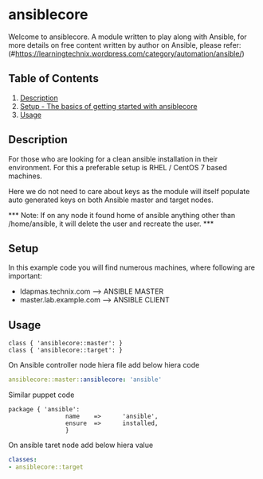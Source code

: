 # ansiblecore

Welcome to ansiblecore. A module written to play along with Ansible, for more details on free content written by author on Ansible, please refer: (#https://learningtechnix.wordpress.com/category/automation/ansible/)

## Table of Contents

1. [Description](#description)
2. [Setup - The basics of getting started with ansiblecore](#setup)
3. [Usage](#usage)

## Description

For those who are looking for a clean ansible installation in their environment. For this a preferable setup is RHEL / CentOS 7 based machines.

Here we do not need to care about keys as the module will itself populate auto generated keys on both Ansible master and target nodes.

*** Note: If on any node it found home of ansible anything other than /home/ansible, it will delete the user and recreate the user. ***

## Setup

In this example code you will find numerous machines, where following are important:

- ldapmas.technix.com --> ANSIBLE MASTER
- master.lab.example.com --> ANSIBLE CLIENT

## Usage

```puppet
class { 'ansiblecore::master': }
class { 'ansiblecore::target': }
```
On Ansible controller node hiera file add below hiera code

```yaml
ansiblecore::master::ansiblecore: 'ansible'
```

Similar puppet code

```puppet
package { 'ansible':
                name    =>      'ansible',
                ensure  =>      installed,
                }
```

On ansible taret node add below hiera value

```yaml
classes:
- ansiblecore::target
```
